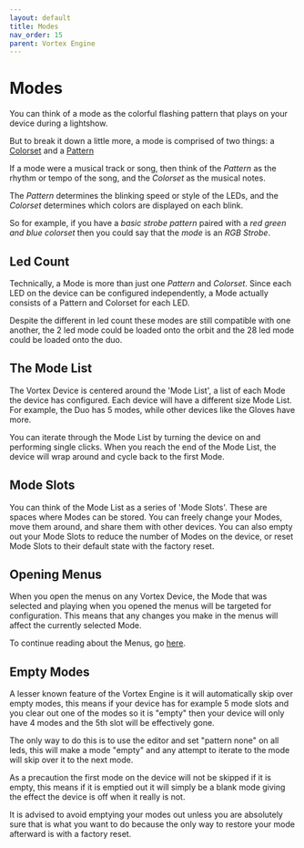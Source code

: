 ```yaml
---
layout: default
title: Modes
nav_order: 15
parent: Vortex Engine
---
```


# Modes
You can think of a mode as the colorful flashing pattern that plays on your device during a lightshow.

But to break it down a little more, a mode is comprised of two things: a [Colorset](colorsets.html) and a [Pattern](patterns.html)

If a mode were a musical track or song, then think of the _Pattern_ as the rhythm or tempo of the song, and the _Colorset_ as the musical notes.

The _Pattern_ determines the blinking speed or style of the LEDs, and the _Colorset_ determines which colors are displayed on each blink. 

So for example, if you have a _basic strobe pattern_ paired with a _red green and blue colorset_ then you could say that the _mode_ is an _RGB Strobe_.

## Led Count
Technically, a Mode is more than just one _Pattern_ and _Colorset_. Since each LED on the device can be configured independently, a Mode actually consists of a Pattern and Colorset for each LED.

Despite the different in led count these modes are still compatible with one another, the 2 led mode could be loaded onto the orbit and the 28 led mode could be loaded onto the duo.

## The Mode List

The Vortex Device is centered around the 'Mode List', a list of each Mode the device has configured. Each device will have a different size Mode List. For example, the Duo has 5 modes, while other devices like the Gloves have more.

You can iterate through the Mode List by turning the device on and performing single clicks. When you reach the end of the Mode List, the device will wrap around and cycle back to the first Mode.

## Mode Slots

You can think of the Mode List as a series of 'Mode Slots'. These are spaces where Modes can be stored. You can freely change your Modes, move them around, and share them with other devices. You can also empty out your Mode Slots to reduce the number of Modes on the device, or reset Mode Slots to their default state with the factory reset.

## Opening Menus

When you open the menus on any Vortex Device, the Mode that was selected and playing when you opened the menus will be targeted for configuration. This means that any changes you make in the menus will affect the currently selected Mode.

To continue reading about the Menus, go [here](menus.html).

## Empty Modes

A lesser known feature of the Vortex Engine is it will automatically skip over empty modes, this means if your device has for example 5 mode slots and you clear out one of the modes so it is "empty" then your device will only have 4 modes and the 5th slot will be effectively gone.

The only way to do this is to use the editor and set "pattern none" on all leds, this will make a mode "empty" and any attempt to iterate to the mode will skip over it to the next mode.

As a precaution the first mode on the device will not be skipped if it is empty, this means if it is emptied out it will simply be a blank mode giving the effect the device is off when it really is not.

It is advised to avoid emptying your modes out unless you are absolutely sure that is what you want to do because the only way to restore your mode afterward is with a factory reset.

